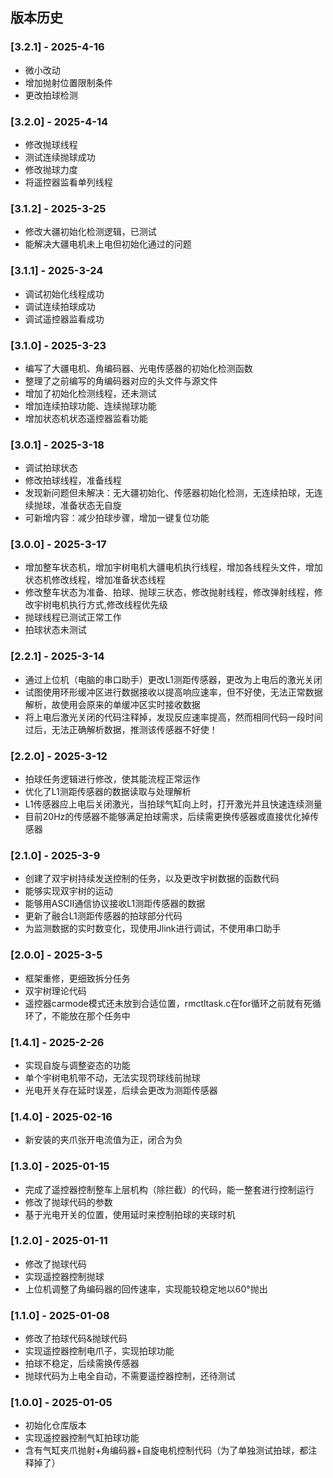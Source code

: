 ## 版本历史
### [3.2.1] - 2025-4-16
- 微小改动
- 增加抛射位置限制条件
- 更改拍球检测

### [3.2.0] - 2025-4-14
- 修改抛球线程
- 测试连续抛球成功
- 修改抛球力度
- 将遥控器监看单列线程

### [3.1.2] - 2025-3-25
- 修改大疆初始化检测逻辑，已测试
- 能解决大疆电机未上电但初始化通过的问题

### [3.1.1] - 2025-3-24
- 调试初始化线程成功
- 调试连续拍球成功
- 调试遥控器监看成功
  
### [3.1.0] - 2025-3-23
- 编写了大疆电机、角编码器、光电传感器的初始化检测函数
- 整理了之前编写的角编码器对应的头文件与源文件
- 增加了初始化检测线程，还未测试
- 增加连续拍球功能、连续抛球功能
- 增加状态机状态遥控器监看功能

### [3.0.1] - 2025-3-18
- 调试拍球状态
- 修改拍球线程，准备线程
- 发现新问题但未解决：无大疆初始化、传感器初始化检测，无连续拍球，无连续抛球，准备状态无自旋
- 可新增内容：减少拍球步骤，增加一键复位功能

### [3.0.0] - 2025-3-17
- 增加整车状态机，增加宇树电机大疆电机执行线程，增加各线程头文件，增加状态机修改线程，增加准备状态线程
- 修改整车状态为准备、拍球、抛球三状态，修改抛射线程，修改弹射线程，修改宇树电机执行方式,修改线程优先级
- 抛球线程已测试正常工作
- 拍球状态未测试

### [2.2.1] - 2025-3-14
- 通过上位机（电脑的串口助手）更改L1测距传感器，更改为上电后的激光关闭
- 试图使用环形缓冲区进行数据接收以提高响应速率，但不好使，无法正常数据解析，故使用会原来的单缓冲区实时接收数据
- 将上电后激光关闭的代码注释掉，发现反应速率提高，然而相同代码一段时间过后，无法正确解析数据，推测该传感器不好使！

### [2.2.0] - 2025-3-12
- 拍球任务逻辑进行修改，使其能流程正常运作
- 优化了L1测距传感器的数据读取与处理解析
- L1传感器应上电后关闭激光，当拍球气缸向上时，打开激光并且快速连续测量
- 目前20Hz的传感器不能够满足拍球需求，后续需更换传感器或直接优化掉传感器


### [2.1.0] - 2025-3-9
- 创建了双宇树持续发送控制的任务，以及更改宇树数据的函数代码
- 能够实现双宇树的运动
- 能够用ASCII通信协议接收L1测距传感器的数据
- 更新了融合L1测距传感器的拍球部分代码
- 为监测数据的实时数变化，现使用Jlink进行调试，不使用串口助手

### [2.0.0] - 2025-3-5
- 框架重修，更细致拆分任务
- 双宇树理论代码
- 遥控器carmode模式还未放到合适位置，rmctltask.c在for循环之前就有死循环了，不能放在那个任务中

### [1.4.1] - 2025-2-26
- 实现自旋与调整姿态的功能
- 单个宇树电机带不动，无法实现罚球线前抛球
- 光电开关存在延时误差，后续会更改为测距传感器

### [1.4.0] - 2025-02-16
- 新安装的夹爪张开电流值为正，闭合为负

### [1.3.0] - 2025-01-15
- 完成了遥控器控制整车上层机构（除拦截）的代码，能一整套进行控制运行
- 修改了抛球代码的参数
- 基于光电开关的位置，使用延时来控制拍球的夹球时机

### [1.2.0] - 2025-01-11
- 修改了抛球代码
- 实现遥控器控制抛球
- 上位机调整了角编码器的回传速率，实现能较稳定地以60°抛出

### [1.1.0] - 2025-01-08
- 修改了拍球代码&抛球代码
- 实现遥控器控制电爪子，实现拍球功能
- 拍球不稳定，后续需换传感器
- 抛球代码为上电全自动，不需要遥控器控制，还待测试

### [1.0.0] - 2025-01-05
- 初始化仓库版本
- 实现遥控器控制气缸拍球功能
- 含有气缸夹爪抛射+角编码器+自旋电机控制代码（为了单独测试拍球，都注释掉了）
